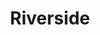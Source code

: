---
title: "Riverside"
summary: "Polish progressive metal rock band from Warsaw founded in 2001 by friends and , who were joined later by and . Melnicki left the band shortly before the release of their debut, and was replaced by . Grudziński died in 2016, leading the band to continue as a trio in studio but joined by guitarist for live performances. Meller later became an official member in 2020."
image: "riverside.jpg"
---